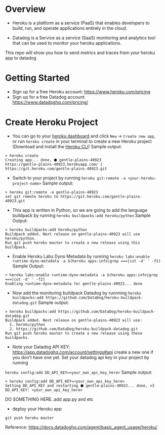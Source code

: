 # Overview
- Heroku is a platform as a service (PaaS) that enables developers to build, run, and operate applications entirely in the cloud.

- Datadog is a Service as a service (SaaS) monitoring and analytics tool that can be used to monitor your heroku applications.

This repo will show you how to send metrics and traces from your heroku app to datadog


# Getting Started
- Sign up for a free Heroku account: https://www.heroku.com/pricing 
- Sign up for a free Datadog account: https://www.datadoghq.com/pricing/ 


# Create Heroku Project
- You can go to your [heroku dashboard](https://dashboard.heroku.com/apps) and click `New` -> `Create new app`, or run `heroku create` in your terminal to create a new Heroku project (Download and install the [Heroku CLI](https://devcenter.heroku.com/articles/heroku-command-line))
Sample output:
 ```
> heroku create
Creating app... done, ⬢ gentle-plains-40923
https://gentle-plains-40923.herokuapp.com/ | https://git.heroku.com/gentle-plains-40923.git

```

- Switch to your project by running `heroku git:remote -a <your-heroku-project-name>`
Sample output:
```
> heroku git:remote -a gentle-plains-40923
set git remote heroku to https://git.heroku.com/gentle-plains-40923.git
```

- This app is written in Python, so we are going to add the language buildpack by running `heroku buildpacks:add heroku/python`
Sample Output:
```
> heroku buildpacks:add heroku/python
Buildpack added. Next release on gentle-plains-40923 will use heroku/python.
Run git push heroku master to create a new release using this buildpack.
```

- Enable Heroku Labs Dyno Metadata by running `heroku labs:enable runtime-dyno-metadata -a $(heroku apps:info|grep ===|cut -d' ' -f2)`
Sample Output:
```
> heroku labs:enable runtime-dyno-metadata -a $(heroku apps:info|grep ===|cut -d' ' -f2)
Enabling runtime-dyno-metadata for gentle-plains-40923... done
```

- Now add the monitoring buildpack Datadog by runnning `heroku buildpacks:add https://github.com/DataDog/heroku-buildpack-datadog.git`
Sample output:
```
> heroku buildpacks:add https://github.com/DataDog/heroku-buildpack-datadog.git
Buildpack added. Next release on gentle-plains-40923 will use:
  1. heroku/python
  2. https://github.com/DataDog/heroku-buildpack-datadog.git
Run git push heroku master to create a new release using these buildpacks.
```

- Note your Datadog API KEY: https://app.datadoghq.com/account/settings#api create a new one if you don't have one yet.
Set your datadog api key in your project by running 

`heroku config:add DD_API_KEY=<your_own_api_key_here>`
Sample output:
```
> heroku config:add DD_API_KEY=<your_own_api_key_here>
Setting DD_API_KEY and restarting ⬢ gentle-plains-40923... done, v3
DD_API_KEY: <your_own_api_key_here>
```

DO SOMETHING HERE..add app.py and etc


- deploy your Heroku app

`git push heroku master`


Reference:
https://docs.datadoghq.com/agent/basic_agent_usage/heroku/ 
